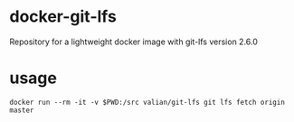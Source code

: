 # docker-git-lfs
Repository for a lightweight docker image with git-lfs version 2.6.0


# usage

```
docker run --rm -it -v $PWD:/src valian/git-lfs git lfs fetch origin master
```
